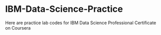# IBM-Data-Science-Practice
Here are practice lab codes for IBM Data Science Professional Certificate on Coursera
